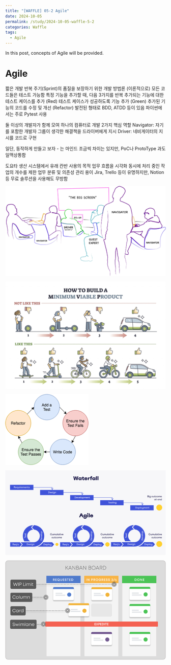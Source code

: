 ```yaml
---
title: "[WAFFLE] 05-2 Agile"
date: 2024-10-05
permalink: /study/2024-10-05-waffle-5-2
categories: Waffle
tags:
  - Agile
---
```


In this post, concepts of Agile will be provided.

# Agile
짧은 개발 반복 주기(Sprint)의 품질을 보장하기 위한 개발 방법론
(이론적으로) 모든 코드들은 테스트 가능함
특정 기능을 추가할 때, 다음 3가지를 반복
추가되는 기능에 대한 테스트 케이스를 추가 (Red)
테스트 케이스가 성공하도록 기능 추가 (Green)
추가된 기능의 코드를 수정 및 개선 (Refactor)
발전된 형태로 BDD, ATDD 등이 있음
파이썬에서는 주로 Pytest 사용

둘 이상의 개발자가 함께 모여 하나의 컴퓨터로 개발
2가지 핵심 역할
Navigator: 자기를 포함한 개발자 그룹이 생각한 해결책을 드라이버에게 지시
Driver: 네비게이터의 지시를 코드로 구현

일단, 동작하게 만들고 보자 - 는 마인드
조금씩 차이는 있지만, PoC나 ProtoType 과도 일맥상통함

도요타 생산 시스템에서 유래
칸반 사용의 목적
업무 흐름을 시각화
동시에 처리 중인 작업의 개수를 제한
업무 분류 및 의존성 관리 용이
Jira, Trello 등이 유명하지만, Notion 등 무료 솔루션을 사용해도 무방함



![mob_programming](..\images\2024-10-05-waffle-5-2\mob_programming.png)

![mvp](..\images\2024-10-05-waffle-5-2\mvp.png)

![red_green_refactor](..\images\2024-10-05-waffle-5-2\red_green_refactor.png)

![waterfall_vs_agile](..\images\2024-10-05-waffle-5-2\waterfall_vs_agile.png)

![kanban](..\images\2024-10-05-waffle-5-2\kanban.png)